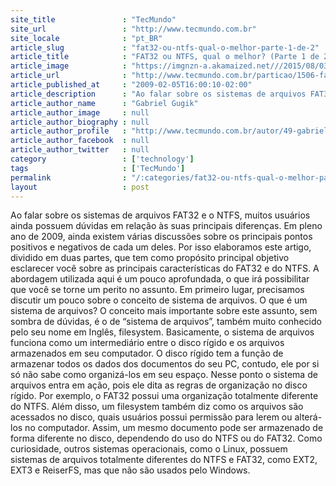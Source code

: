 ```yaml
---
site_title               : "TecMundo"
site_url                 : "http://www.tecmundo.com.br"
site_locale              : "pt_BR"
article_slug             : "fat32-ou-ntfs-qual-o-melhor-parte-1-de-2"
article_title            : "FAT32 ou NTFS, qual o melhor? (Parte 1 de 2)"
article_image            : "https://imgnzn-a.akamaized.net///2015/08/03/03122044154329-t1200x480.jpg"
article_url              : "http://www.tecmundo.com.br/particao/1506-fat32-ou-ntfs-qual-o-melhor-parte-1-de-2-.htm"
article_published_at     : "2009-02-05T16:00:10-02:00"
article_description      : "Ao falar sobre os sistemas de arquivos FAT32 e o NTFS, muitos usuários ainda possuem dúvidas em relação às suas principais diferenças. Em pleno ano de 2009, ainda existem várias discussões sobre os principais pontos positivos e negativos de cada um deles. Por isso elaboramos este artigo, dividido em duas partes, que tem como propósito principal objetivo esclarecer você sobre as principais características do FAT32 e do NTFS. A abordagem utilizada aqui é um pouco aprofundada, o que irá possibilitar que você se torne um perito no assunto. Em primeiro lugar, precisamos discutir um pouco sobre o conceito de sistema de arquivos. O que é um sistema de arquivos? O conceito mais importante sobre este assunto, sem sombra de dúvidas, é o de “sistema de arquivos”, também muito conhecido pelo seu nome em Inglês, filesystem. Basicamente, o sistema de arquivos funciona como um intermediário entre o disco rígido e os arquivos armazenados em seu computador. O disco rígido tem a função de armazenar todos os dados dos documentos do seu PC, contudo, ele por si só não sabe como organizá-los em seu espaço. Nesse ponto o sistema de arquivos entra em ação, pois ele dita as regras de organização no disco rígido. Por exemplo, o FAT32 possui uma organização totalmente diferente do NTFS. Além disso, um filesystem também diz como os arquivos são acessados no disco, quais usuários possui permissão para lerem ou alterá-los no computador. Assim, um mesmo documento pode ser armazenado de forma diferente no disco, dependendo do uso do NTFS ou do FAT32. Como curiosidade, outros sistemas operacionais, como o Linux, possuem sistemas de arquivos totalmente diferentes do NTFS e FAT32, como EXT2, EXT3 e ReiserFS, mas que não são usados pelo Windows."
article_author_name      : "Gabriel Gugik"
article_author_image     : null
article_author_biography : null
article_author_profile   : "http://www.tecmundo.com.br/autor/49-gabriel-gugik/"
article_author_facebook  : null
article_author_twitter   : null
category                 : ['technology']
tags                     : ['TecMundo']
permalink                : "/:categories/fat32-ou-ntfs-qual-o-melhor-parte-1-de-2/"
layout                   : post
---
```


Ao falar sobre os sistemas de arquivos FAT32 e o NTFS, muitos usuários ainda possuem dúvidas em relação às suas principais diferenças. Em pleno ano de 2009, ainda existem várias discussões sobre os principais pontos positivos e negativos de cada um deles. Por isso elaboramos este artigo, dividido em duas partes, que tem como propósito principal objetivo esclarecer você sobre as principais características do FAT32 e do NTFS. A abordagem utilizada aqui é um pouco aprofundada, o que irá possibilitar que você se torne um perito no assunto. Em primeiro lugar, precisamos discutir um pouco sobre o conceito de sistema de arquivos. O que é um sistema de arquivos? O conceito mais importante sobre este assunto, sem sombra de dúvidas, é o de “sistema de arquivos”, também muito conhecido pelo seu nome em Inglês, filesystem. Basicamente, o sistema de arquivos funciona como um intermediário entre o disco rígido e os arquivos armazenados em seu computador. O disco rígido tem a função de armazenar todos os dados dos documentos do seu PC, contudo, ele por si só não sabe como organizá-los em seu espaço. Nesse ponto o sistema de arquivos entra em ação, pois ele dita as regras de organização no disco rígido. Por exemplo, o FAT32 possui uma organização totalmente diferente do NTFS. Além disso, um filesystem também diz como os arquivos são acessados no disco, quais usuários possui permissão para lerem ou alterá-los no computador. Assim, um mesmo documento pode ser armazenado de forma diferente no disco, dependendo do uso do NTFS ou do FAT32. Como curiosidade, outros sistemas operacionais, como o Linux, possuem sistemas de arquivos totalmente diferentes do NTFS e FAT32, como EXT2, EXT3 e ReiserFS, mas que não são usados pelo Windows.
